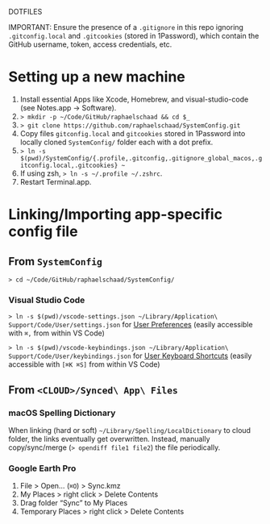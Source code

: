 DOTFILES

IMPORTANT: Ensure the presence of a `.gitignore` in this repo ignoring `.gitconfig.local` and `.gitcookies` (stored in 1Password), which contain the GitHub username, token, access credentials, etc.

# Setting up a new machine
1. Install essential Apps like Xcode, Homebrew, and visual-studio-code (see Notes.app → Software).
2. `> mkdir -p ~/Code/GitHub/raphaelschaad && cd $_`
3. `> git clone https://github.com/raphaelschaad/SystemConfig.git`
4. Copy files `gitconfig.local` and `gitcookies` stored in 1Password into locally cloned `SystemConfig/` folder each with a dot prefix.
5. `> ln -s $(pwd)/SystemConfig/{.profile,.gitconfig,.gitignore_global_macos,.gitconfig.local,.gitcookies} ~`
6. If using zsh, `> ln -s ~/.profile ~/.zshrc`.
7. Restart Terminal.app.

# Linking/Importing app-specific config file
## From `SystemConfig`
`> cd ~/Code/GitHub/raphaelschaad/SystemConfig/`

### Visual Studio Code
`> ln -s $(pwd)/vscode-settings.json ~/Library/Application\ Support/Code/User/settings.json` for [User Preferences](./vscode-settings.json) (easily accessible with `⌘,` from within VS Code)

`> ln -s $(pwd)/vscode-keybindings.json ~/Library/Application\ Support/Code/User/keybindings.json` for [User Keyboard Shortcuts](./vscode-keybindings.json) (easily accessible with `[⌘K ⌘S]` from within VS Code)

## From `<CLOUD>/Synced\ App\ Files`
### macOS Spelling Dictionary
When linking (hard or soft) `~/Library/Spelling/LocalDictionary` to cloud folder, the links eventually get overwritten. Instead, manually copy/sync/merge (`> opendiff file1 file2`) the file periodically.

### Google Earth Pro
1. File > Open… (`⌘O`) > Sync.kmz
2. My Places > right click > Delete Contents
3. Drag folder “Sync” to My Places
4. Temporary Places > right click > Delete Contents
